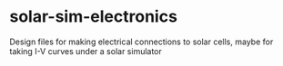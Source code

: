 # solar-sim-electronics
Design files for making electrical connections to solar cells, maybe for taking I-V curves under a solar simulator
